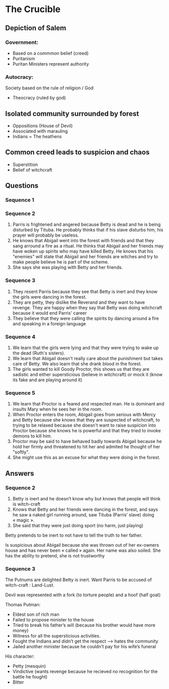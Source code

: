# The Crucible

## Depiction of Salem

### Government:

- Based on a commmon belief (creed)
- Puritanism
- Puritan Ministers represent authority

### Autocracy:

Society based on the rule of religion / God
- Theocracy (ruled by god)

## Isolated community surrounded by forest

- Oppositions (House of Devil)
- Associated with marauling
- Indians = The heathens

## Common creed leads to suspicion and chaos

- Superstition
- Belief of witchcraft

## Questions

### Sequence 1


### Sequence 2

1. Parris is frightened and angered because Betty is dead and he is being disturbed by Tituba. He probably thinks that if his slave disturbs him, his prayer will probably be useless.
2. He knows that Abigail went into the forest with friends and that they sang arround a fire as a ritual. He thinks that Abigail and her friends may have woken up spirits who may have killed Betty. He knows that his "enemies" will state that Abigail and her friends are witches and try to make people believe he is part of the scheme.
3. She says she was playing with Betty and her friends.

### Sequence 3

1. They resent Parris because they see that Betty is inert and they know the girls were dancing in the forest.
2. They are petty, they dislike the Reverand and they want to have revenge. They are happy when they say that Betty was doing witchcraft because it would end Parris' career
3. They believe that they were calling the spirits by dancing around a fire and speaking in a foreign language 

### Sequence 4

1. We learn that the girls were lying and that they were trying to wake up the dead (Ruth's sisters).
2. We learn that Abigail doesn't really care about the punishment but takes care of Betty. We also learn that she drank blood in the forest.
3. The girls wanted to kill Goody Proctor, this shows us that they are sadistic and either supersticious (believe in witchcraft) or mock it (know its fake and are playing around it)

### Sequence 5

1. We learn that Proctor is a feared and respected man. He is dominant and insults Mary when he sees her in the room.
2. When Proctor enters the room, Abigail goes from serious with Mercy and Betty because she knows that they are suspected of witchcraft, to trying to be relaxed because she doesn't want to raise suspicion into Proctor because she knows he is powerful and that they tried to invoke demons to kill him.
3. Proctor may be said to have behaved badly towards Abigail because he hold her firmly and threatened to hit her and admited he thought of her "softly".
4. She might use this as an excuse for what they were doing in the forest.

## Answers

### Sequence 2

1. Betty is inert and he doesn’t know why but knows that people will think is witch-craft
2. Knows that Betty and her friends were dancing in the forest, and says he saw a naked girl running around, saw Tituba (Parris’ slave) doing « magic ».
3. She said that they were just doing sport (no harm, just playing)

Betty pretends to be inert to not have to tell the truth to her father.

Is suspicious about Abigail because she was thrown out of her ex-owners house and has never been « called » again. Her name was also soiled. She has the ability to pretend, she is not trustworthy

### Sequence 3

The Putnums are delighted Betty is inert. Want Parris to be accused of witch-craft : Land-Lust.

Devil was represented with a fork (to torture people) and a hoof (half goat)

Thomas Putman:

- Eldest son of rich man
- Failed to propose minister to the house
- Tried to break his father’s will (because his brother would have more money)
- Witness for all the supersticious activities.
- Fought the Indians and didn’t get the respect —> hates the community
- Jailed another minister because he couldn’t pay for his wife’s funeral

His character:

- Petty (mesquin)
- Vindictive (wants revenge because he recieved no recognition for the battle he fought)
- Bitter
